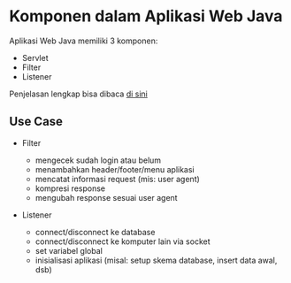 # Komponen dalam Aplikasi Web Java #

Aplikasi Web Java memiliki 3 komponen:

* Servlet
* Filter
* Listener

Penjelasan lengkap bisa dibaca [di sini](http://software.endy.muhardin.com/java/dasar-dasar-aplikasi-web-java/)

## Use Case ##

* Filter

    * mengecek sudah login atau belum
    * menambahkan header/footer/menu aplikasi
    * mencatat informasi request (mis: user agent)
    * kompresi response
    * mengubah response sesuai user agent

* Listener

    * connect/disconnect ke database
    * connect/disconnect ke komputer lain via socket
    * set variabel global
    * inisialisasi aplikasi (misal: setup skema database, insert data awal, dsb)